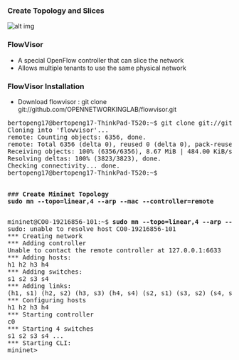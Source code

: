 
### <b>Create Topology and Slices</b>

![alt img](https://github.com/syaifulahdan/mininet/blob/master/image/Screenshot%20from%202016-04-13%2012:19:29.png)



### <b>FlowVisor</b>
-  A special OpenFlow controller that can slice the network
-  Allows multiple tenants to use the same physical network

### <b>FlowVisor Installation</b>
-  Download flowvisor : git clone git://github.com/OPENNETWORKINGLAB/flowvisor.git
<pre>
bertopeng17@bertopeng17-ThinkPad-T520:~$ git clone git://github.com/OPENNETWORKINGLAB/flowvisor.git
Cloning into 'flowvisor'...
remote: Counting objects: 6356, done.
remote: Total 6356 (delta 0), reused 0 (delta 0), pack-reused 6356
Receiving objects: 100% (6356/6356), 8.67 MiB | 484.00 KiB/s, done.
Resolving deltas: 100% (3823/3823), done.
Checking connectivity... done.
bertopeng17@bertopeng17-ThinkPad-T520:~$ 
<?pre>

### <b>Create Mininet Topology</b>
<b>sudo mn --topo=linear,4 --arp --mac --controller=remote</b>

<pre>
mininet@CO0-19216856-101:~$ <b>sudo mn --topo=linear,4 --arp --mac --controller=remote</b>
sudo: unable to resolve host CO0-19216856-101
*** Creating network
*** Adding controller
Unable to contact the remote controller at 127.0.0.1:6633
*** Adding hosts:
h1 h2 h3 h4 
*** Adding switches:
s1 s2 s3 s4 
*** Adding links:
(h1, s1) (h2, s2) (h3, s3) (h4, s4) (s2, s1) (s3, s2) (s4, s3) 
*** Configuring hosts
h1 h2 h3 h4 
*** Starting controller
c0 
*** Starting 4 switches
s1 s2 s3 s4 ...
*** Starting CLI:
mininet> 

</pre>
